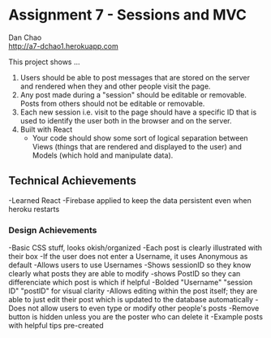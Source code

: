 Assignment 7 - Sessions and MVC
===




Dan Chao  
http://a7-dchao1.herokuapp.com

This project shows ...
1. Users should be able to post messages that are stored on the server and rendered when they and other people visit the page.
2. Any post made during a "session" should be editable or removable. Posts from others should not be editable or removable.
3. Each new session i.e. visit to the page should have a specific ID that is used to identify the user both in the browser and on the server.
4.  Built with React
    * Your code should show some sort of logical separation between Views (things that are rendered and displayed to the user) and Models (which hold and manipulate data).



## Technical Achievements
-Learned React
-Firebase applied to keep the data persistent even when heroku restarts

### Design Achievements
-Basic CSS stuff, looks okish/organized
-Each post is clearly illustrated with their box
-If the user does not enter a Username, it uses Anonymous as default
-Allows users to use Usernames
-Shows sessionID so they know clearly what posts they are able to modify
-shows PostID so they can differenciate which post is which if helpful
-Bolded "Username" "session ID" "postID" for visual clarity
-Allows editing within the post itself; they are able to just edit their post which is updated to the database automatically
-Does not allow users to even type or modify other people's posts
-Remove button is hidden unless you are the poster who can delete it
-Example posts with helpful tips pre-created
